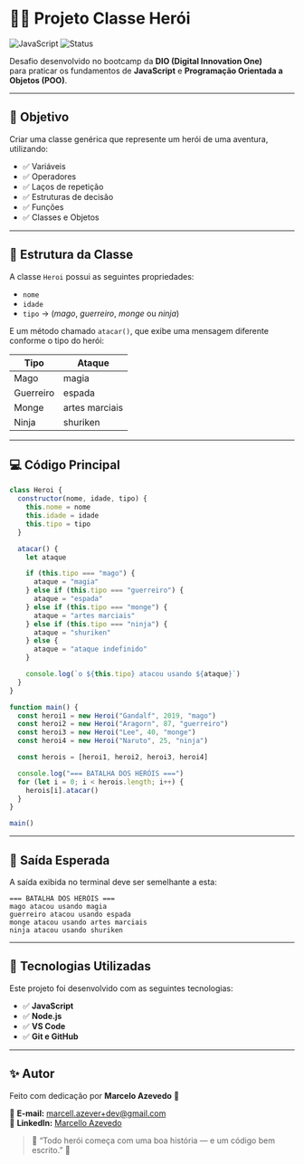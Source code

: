 # 🦸‍♂️ Projeto Classe Herói  

![JavaScript](https://img.shields.io/badge/JavaScript-F7DF1E?style=for-the-badge&logo=javascript&logoColor=000)
![Status](https://img.shields.io/badge/Status-Concluído-brightgreen?style=for-the-badge)  

Desafio desenvolvido no bootcamp da **DIO (Digital Innovation One)**  
para praticar os fundamentos de **JavaScript** e **Programação Orientada a Objetos (POO)**.  

---

## 🎯 Objetivo

Criar uma classe genérica que represente um herói de uma aventura, utilizando:

- ✅ Variáveis  
- ✅ Operadores  
- ✅ Laços de repetição  
- ✅ Estruturas de decisão  
- ✅ Funções  
- ✅ Classes e Objetos  

---

## 🧩 Estrutura da Classe

A classe `Heroi` possui as seguintes propriedades:
- `nome`
- `idade`
- `tipo` → (*mago*, *guerreiro*, *monge* ou *ninja*)

E um método chamado `atacar()`, que exibe uma mensagem diferente conforme o tipo do herói:

| Tipo       | Ataque             |
|-------------|--------------------|
| Mago        | magia              |
| Guerreiro   | espada             |
| Monge       | artes marciais     |
| Ninja       | shuriken           |

---

## 💻 Código Principal

```javascript
class Heroi {
  constructor(nome, idade, tipo) {
    this.nome = nome
    this.idade = idade
    this.tipo = tipo
  }

  atacar() {
    let ataque

    if (this.tipo === "mago") {
      ataque = "magia"
    } else if (this.tipo === "guerreiro") {
      ataque = "espada"
    } else if (this.tipo === "monge") {
      ataque = "artes marciais"
    } else if (this.tipo === "ninja") {
      ataque = "shuriken"
    } else {
      ataque = "ataque indefinido"
    }

    console.log(`o ${this.tipo} atacou usando ${ataque}`)
  }
}

function main() {
  const heroi1 = new Heroi("Gandalf", 2019, "mago")
  const heroi2 = new Heroi("Aragorn", 87, "guerreiro")
  const heroi3 = new Heroi("Lee", 40, "monge")
  const heroi4 = new Heroi("Naruto", 25, "ninja")

  const herois = [heroi1, heroi2, heroi3, heroi4]

  console.log("=== BATALHA DOS HERÓIS ===")
  for (let i = 0; i < herois.length; i++) {
    herois[i].atacar()
  }
}

main()
```

---

## 🧠 Saída Esperada

A saída exibida no terminal deve ser semelhante a esta:

```
=== BATALHA DOS HERÓIS ===
mago atacou usando magia
guerreiro atacou usando espada
monge atacou usando artes marciais
ninja atacou usando shuriken

``` 

---

## 🧰 Tecnologias Utilizadas

Este projeto foi desenvolvido com as seguintes tecnologias:

- ✅ **JavaScript**
- ✅ **Node.js**
- ✅ **VS Code**
- ✅ **Git e GitHub**

---

## ✨ Autor

Feito com dedicação por **Marcelo Azevedo** 💪  

📧 **E-mail:** [marcell.azever+dev@gmail.com](mailto:marcell.azever+dev@gmail.com)  
🔗 **LinkedIn:** [Marcello Azevedo](https://www.linkedin.com/in/marcello-azevedo-ba734451/)  

> 💬 “Todo herói começa com uma boa história — e um código bem escrito.” 🚀

